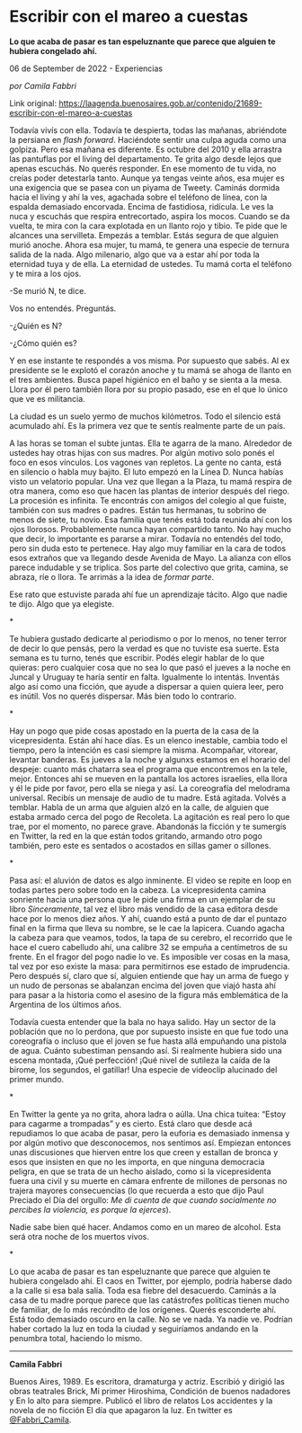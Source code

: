 # Escribir con el mareo a cuestas

**Lo que acaba de pasar es tan espeluznante que parece que alguien te hubiera congelado ahí.**

06 de September de 2022 - Experiencias

_por Camila Fabbri_

Link original: https://laagenda.buenosaires.gob.ar/contenido/21689-escribir-con-el-mareo-a-cuestas



Todavía vivís con ella. Todavía te despierta, todas las mañanas, abriéndote la persiana en *flash forward*. Haciéndote sentir una culpa aguda como una golpiza. Pero esa mañana es diferente. Es octubre del 2010 y ella arrastra las pantuflas por el living del departamento. Te grita algo desde lejos que apenas escuchás. No querés responder. En ese momento de tu vida, no creías poder detestarla tanto. Aunque ya tengas veinte años, esa mujer es una exigencia que se pasea con un piyama de Tweety. Caminás dormida hacia el living y ahí la ves, agachada sobre el teléfono de línea, con la espalda demasiado encorvada. Encima de fastidiosa, ridícula. Le ves la nuca y escuchás que respira entrecortado, aspira los mocos. Cuando se da vuelta, te mira con la cara explotada en un llanto rojo y tibio. Te pide que le alcances una servilleta. Empezás a temblar. Estás segura de que alguien murió anoche. Ahora esa mujer, tu mamá, te genera una especie de ternura salida de la nada. Algo milenario, algo que va a estar ahí por toda la eternidad tuya y de ella. La eternidad de ustedes. Tu mamá corta el teléfono y te mira a los ojos.




-Se murió N, te dice.




Vos no entendés. Preguntás.




-¿Quién es N?




-¿Cómo quién es?




Y en ese instante te respondés a vos misma. Por supuesto que sabés. Al ex presidente se le explotó el corazón anoche y tu mamá se ahoga de llanto en el tres ambientes. Busca papel higiénico en el baño y se sienta a la mesa. Llora por él pero también llora por su propio pasado, ese en el que lo único que ve es militancia.




La ciudad es un suelo yermo de muchos kilómetros. Todo el silencio está acumulado ahí. Es la primera vez que te sentís realmente parte de un país.




A las horas se toman el subte juntas. Ella te agarra de la mano. Alrededor de ustedes hay otras hijas con sus madres. Por algún motivo solo ponés el foco en esos vínculos. Los vagones van repletos. La gente no canta, está en silencio o habla muy bajito. El luto empezó en la Línea D. Nunca habías visto un velatorio popular. Una vez que llegan a la Plaza, tu mamá respira de otra manera, como eso que hacen las plantas de interior después del riego. La procesión es infinita. Te encontrás con amigos del colegio al que fuiste, también con sus madres o padres. Están tus hermanas, tu sobrino de menos de siete, tu novio. Esa familia que tenés está toda reunida ahí con los ojos llorosos. Probablemente nunca hayan compartido tanto. No hay mucho que decir, lo importante es pararse a mirar. Todavía no entendés del todo, pero sin duda esto te pertenece. Hay algo muy familiar en la cara de todos esos extraños que va llegando desde Avenida de Mayo. La alianza con ellos parece indudable y se triplica. Sos parte del colectivo que grita, camina, se abraza, ríe o llora. Te arrimás a la idea de *formar parte*.




Ese rato que estuviste parada ahí fue un aprendizaje tácito. Algo que nadie te dijo. Algo que ya elegiste.




\*




Te hubiera gustado dedicarte al periodismo o por lo menos, no tener terror de decir lo que pensás, pero la verdad es que no tuviste esa suerte. Esta semana es tu turno, tenés que escribir. Podés elegir hablar de lo que quieras: pero cualquier cosa que no sea lo que pasó el jueves a la noche en Juncal y Uruguay te haría sentir en falta. Igualmente lo intentás. Inventás algo así como una ficción, que ayude a dispersar a quien quiera leer, pero es inútil. Vos no querés dispersar. Más bien todo lo contrario.




\*




Hay un pogo que pide cosas apostado en la puerta de la casa de la vicepresidenta. Están ahí hace días. Es un elenco inestable, cambia todo el tiempo, pero la intención es casi siempre la misma. Acompañar, vitorear, levantar banderas. Es jueves a la noche y algunxs estamos en el horario del despeje: cuanto más chatarra sea el programa que encontremos en la tele, mejor. Entonces ahí se mueven en la pantalla los actores israelíes, ella llora y él le pide por favor, pero ella se niega y así. La coreografía del melodrama universal. Recibís un mensaje de audio de tu madre. Está agitada. Volvés a temblar. Habla de un arma que alguien alzó en la calle, de alguien que estaba armado cerca del pogo de Recoleta. La agitación es real pero lo que trae, por el momento, no parece grave. Abandonás la ficción y te sumergís en Twitter, la red en la que están todos gritando, armando otro pogo también, pero este es sentados o acostados en sillas gamer o sillones.




\*




Pasa así: el aluvión de datos es algo inminente. El video se repite en loop en todas partes pero sobre todo en la cabeza. La vicepresidenta camina sonriente hacia una persona que le pide una firma en un ejemplar de su libro *Sinceramente*, tal vez el libro más vendido de la casa editora desde hace por lo menos diez años. Y ahí, cuando está a punto de dar el puntazo final en la firma que lleva su nombre, se le cae la lapicera. Cuando agacha la cabeza para que veamos, todos, la tapa de su cerebro, el recorrido que le hace el cuero cabelludo ahí, una calibre 32 se empuña a centímetros de su frente. En el fragor del pogo nadie lo ve. Es imposible ver cosas en la masa, tal vez por eso existe la masa: para permitirnos ese estado de imprudencia. Pero después sí, claro que sí, alguien entiende que hay un arma de fuego y un nudo de personas se abalanzan encima del joven que viajó hasta ahí para pasar a la historia como el asesino de la figura más emblemática de la Argentina de los últimos años.




Todavía cuesta entender que la bala no haya salido. Hay un sector de la población que no lo perdona, que por supuesto insiste en que fue todo una coreografía o incluso que el joven se fue hasta allá empuñando una pistola de agua. Cuánto subestiman pensando así. Si realmente hubiera sido una escena montada, ¡Qué perfección! ¡Qué nivel de sutileza la caída de la birome, los segundos, el gatillar! Una especie de videoclip alucinado del primer mundo.




\*




En Twitter la gente ya no grita, ahora ladra o aúlla. Una chica tuitea: “Estoy para cagarme a trompadas” y es cierto. Está claro que desde acá repudiamos lo que acaba de pasar, pero la euforia es demasiado inmensa y por algún motivo que desconocemos, nos sentimos así. Empiezan entonces unas discusiones que hierven entre los que creen y estallan de bronca y esos que insisten en que no les importa, en que ninguna democracia peligra, en que se trata de un hecho aislado, como si la vicepresidenta fuera una civil y su muerte en cámara enfrente de millones de personas no trajera mayores consecuencias (lo que recuerda a esto que dijo Paul Preciado el Día del orgullo: *Me di cuenta de que cuando socialmente no percibes la violencia, es porque la ejerces*).




Nadie sabe bien qué hacer. Andamos como en un mareo de alcohol. Esta será otra noche de los muertos vivos.




\*




Lo que acaba de pasar es tan espeluznante que parece que alguien te hubiera congelado ahí. El caos en Twitter, por ejemplo, podría haberse dado a la calle si esa bala salía. Toda esa fiebre del desacuerdo. Caminás a la casa de tu madre porque parece que las catástrofes políticas tienen mucho de familiar, de lo más recóndito de los orígenes. Querés esconderte ahí. Está todo demasiado oscuro en la calle. No se ve nada. Ya nadie ve. Podrían haber cortado la luz en toda la ciudad y seguiríamos andando en la penumbra total, haciendo lo mismo.




---




**Camila Fabbri**




Buenos Aires, 1989. Es escritora, dramaturga y actriz. Escribió y dirigió las obras teatrales Brick, Mi primer Hiroshima, Condición de buenos nadadores y En lo alto para siempre. Publicó el libro de relatos Los accidentes y la novela de no ficción El día que apagaron la luz. En twitter es [@Fabbri\_Camila](https://twitter.com/fabbri_camila).



